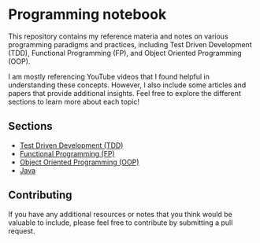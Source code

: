 # Programming notebook 

This repository contains my reference materia and notes on various programming paradigms and practices, including Test Driven Development (TDD), Functional Programming (FP), and Object Oriented Programming (OOP).

I am mostly referencing YouTube videos that I found helpful in understanding these concepts. However, I also include some articles and papers that provide additional insights.
Feel free to explore the different sections to learn more about each topic!
## Sections

- [Test Driven Development (TDD)](testing.md)
- [Functional Programming (FP)](fp.md)
- [Object Oriented Programming (OOP)](oop.md)
- [Java](java.md)

## Contributing
If you have any additional resources or notes that you think would be valuable to include, please feel free to contribute by submitting a pull request.

